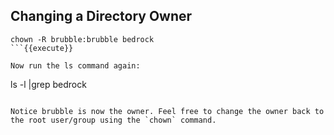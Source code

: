 ## Changing a Directory Owner

```
chown -R brubble:brubble bedrock
```{{execute}}

Now run the ls command again:

```
ls -l |grep bedrock
```{{execute}}

Notice brubble is now the owner. Feel free to change the owner back to the root user/group using the `chown` command.